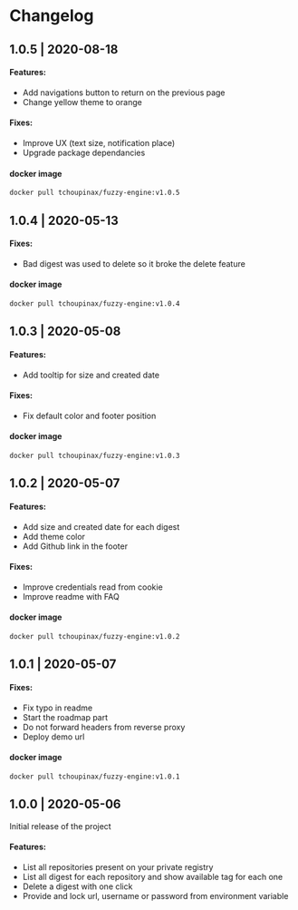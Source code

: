 # Changelog

## 1.0.5 | 2020-08-18

#### Features:

- Add navigations button to return on the previous page
- Change yellow theme to orange

#### Fixes:

- Improve UX (text size, notification place)
- Upgrade package dependancies

#### docker image

```
docker pull tchoupinax/fuzzy-engine:v1.0.5
```


## 1.0.4 | 2020-05-13

#### Fixes:

- Bad digest was used to delete so it broke the delete feature

#### docker image

```
docker pull tchoupinax/fuzzy-engine:v1.0.4
```

## 1.0.3 | 2020-05-08

#### Features:

- Add tooltip for size and created date

#### Fixes:

- Fix default color and footer position

#### docker image

```
docker pull tchoupinax/fuzzy-engine:v1.0.3
```

## 1.0.2 | 2020-05-07

#### Features:

- Add size and created date for each digest
- Add theme color
- Add Github link in the footer

#### Fixes:

- Improve credentials read from cookie
- Improve readme with FAQ

#### docker image

```
docker pull tchoupinax/fuzzy-engine:v1.0.2
```

## 1.0.1 | 2020-05-07

#### Fixes:

- Fix typo in readme
- Start the roadmap part
- Do not forward headers from reverse proxy
- Deploy demo url

#### docker image

```
docker pull tchoupinax/fuzzy-engine:v1.0.1
```

## 1.0.0 | 2020-05-06

Initial release of the project

#### Features:

- List all repositories present on your private registry
- List all digest for each repository and show available tag for each one
- Delete a digest with one click
- Provide and lock url, username or password from environment variable

